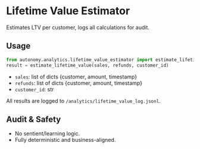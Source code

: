 # Lifetime Value Estimator

Estimates LTV per customer, logs all calculations for audit.

## Usage

```python
from autonomy.analytics.lifetime_value_estimator import estimate_lifetime_value
result = estimate_lifetime_value(sales, refunds, customer_id)
```

- `sales`: list of dicts {customer, amount, timestamp}
- `refunds`: list of dicts {customer, amount, timestamp}
- `customer_id`: str

All results are logged to `/analytics/lifetime_value_log.jsonl`.

## Audit & Safety

- No sentient/learning logic.
- Fully deterministic and business-aligned.
